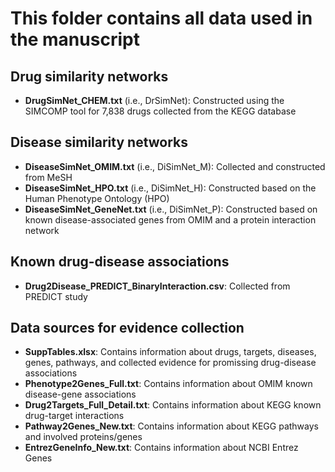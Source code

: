 # This folder contains all data used in the manuscript
## Drug similarity networks
- **DrugSimNet_CHEM.txt** (i.e., DrSimNet): Constructed using the SIMCOMP tool for 7,838 drugs collected from the KEGG database
## Disease similarity networks
- **DiseaseSimNet_OMIM.txt** (i.e., DiSimNet_M): Collected and constructed from MeSH
- **DiseaseSimNet_HPO.txt** (i.e., DiSimNet_H): Constructed based on the Human Phenotype Ontology (HPO)
- **DiseaseSimNet_GeneNet.txt** (i.e., DiSimNet_P): Constructed based on known disease-associated genes from OMIM and a protein interaction network

## Known drug-disease associations
- **Drug2Disease_PREDICT_BinaryInteraction.csv**: Collected from PREDICT study

## Data sources for evidence collection
- **SuppTables.xlsx**: Contains information about drugs, targets, diseases, genes, pathways, and collected evidence for promissing drug-disease associations
- **Phenotype2Genes_Full.txt**: Contains information about OMIM known disease-gene associations
- **Drug2Targets_Full_Detail.txt**: Contains information about KEGG known drug-target interactions
- **Pathway2Genes_New.txt**: Contains information about KEGG pathways and involved proteins/genes
- **EntrezGeneInfo_New.txt**: Contains information about NCBI Entrez Genes


